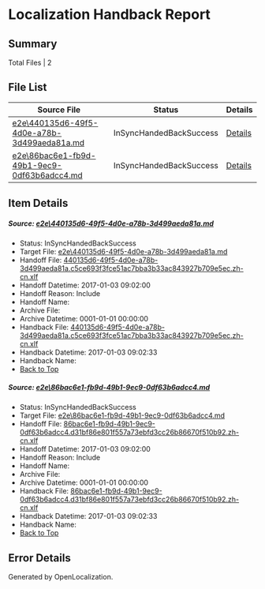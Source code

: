 # <a name='report-top'></a> Localization Handback Report

## Summary
 Total Files | 2

## File List
 Source File | Status | Details 
 ----------- | ------ | ------- 
 [e2e\440135d6-49f5-4d0e-a78b-3d499aeda81a.md](https://github.com/OpenLocalizationTestOrg/ol-test1/blob/40805258dfc1e24865d884fb617927931143eee0/e2e/440135d6-49f5-4d0e-a78b-3d499aeda81a.md) | InSyncHandedBackSuccess | [Details](#144d4caf5242c49fbe401ecb69781654a610ff551)
 [e2e\86bac6e1-fb9d-49b1-9ec9-0df63b6adcc4.md](https://github.com/OpenLocalizationTestOrg/ol-test1/blob/40805258dfc1e24865d884fb617927931143eee0/e2e/86bac6e1-fb9d-49b1-9ec9-0df63b6adcc4.md) | InSyncHandedBackSuccess | [Details](#d726037e33af23388165430d6720622b8dfc17693)

## Item Details
##### <a name='144d4caf5242c49fbe401ecb69781654a610ff551'></a> Source: [e2e\440135d6-49f5-4d0e-a78b-3d499aeda81a.md](https://github.com/OpenLocalizationTestOrg/ol-test1/blob/40805258dfc1e24865d884fb617927931143eee0/e2e/440135d6-49f5-4d0e-a78b-3d499aeda81a.md)
* Status: InSyncHandedBackSuccess
* Target File: [e2e\440135d6-49f5-4d0e-a78b-3d499aeda81a.md](https://github.com/OpenLocalizationTestOrg/ol-test1-zhcn/blob/117470c34f391068ff984c47e17a90efd5b38cbc/e2e/440135d6-49f5-4d0e-a78b-3d499aeda81a.md)
* Handoff File: [440135d6-49f5-4d0e-a78b-3d499aeda81a.c5ce693f3fce51ac7bba3b33ac843927b709e5ec.zh-cn.xlf](https://github.com/OpenLocalizationTestOrg/ol-test1-handoff/blob/d99e62e73714d51d7985c0ec7fa48392ad114091/ol-handoff/OpenLocalizationTestOrg/ol-test1-zhcn/ci/ht/440135d6-49f5-4d0e-a78b-3d499aeda81a.c5ce693f3fce51ac7bba3b33ac843927b709e5ec.zh-cn.xlf)
* Handoff Datetime: 2017-01-03 09:02:00
* Handoff Reason: Include
* Handoff Name: 
* Archive File: 
* Archive Datetime: 0001-01-01 00:00:00
* Handback File: [440135d6-49f5-4d0e-a78b-3d499aeda81a.c5ce693f3fce51ac7bba3b33ac843927b709e5ec.zh-cn.xlf](https://github.com/OpenLocalizationTestOrg/ol-test1-handback/blob/40ac977ae09fe4607ca3dab853d401acb48f6eca/ol-handback/OpenLocalizationTestOrg/ol-test1-zhcn/ci/ht/440135d6-49f5-4d0e-a78b-3d499aeda81a.c5ce693f3fce51ac7bba3b33ac843927b709e5ec.zh-cn.xlf)
* Handback Datetime: 2017-01-03 09:02:33
* Handback Name: 
* [Back to Top](#report-top)

##### <a name='d726037e33af23388165430d6720622b8dfc17693'></a> Source: [e2e\86bac6e1-fb9d-49b1-9ec9-0df63b6adcc4.md](https://github.com/OpenLocalizationTestOrg/ol-test1/blob/40805258dfc1e24865d884fb617927931143eee0/e2e/86bac6e1-fb9d-49b1-9ec9-0df63b6adcc4.md)
* Status: InSyncHandedBackSuccess
* Target File: [e2e\86bac6e1-fb9d-49b1-9ec9-0df63b6adcc4.md](https://github.com/OpenLocalizationTestOrg/ol-test1-zhcn/blob/117470c34f391068ff984c47e17a90efd5b38cbc/e2e/86bac6e1-fb9d-49b1-9ec9-0df63b6adcc4.md)
* Handoff File: [86bac6e1-fb9d-49b1-9ec9-0df63b6adcc4.d31bf86e801f557a73ebfd3cc26b86670f510b92.zh-cn.xlf](https://github.com/OpenLocalizationTestOrg/ol-test1-handoff/blob/d99e62e73714d51d7985c0ec7fa48392ad114091/ol-handoff/OpenLocalizationTestOrg/ol-test1-zhcn/ci/ht/86bac6e1-fb9d-49b1-9ec9-0df63b6adcc4.d31bf86e801f557a73ebfd3cc26b86670f510b92.zh-cn.xlf)
* Handoff Datetime: 2017-01-03 09:02:00
* Handoff Reason: Include
* Handoff Name: 
* Archive File: 
* Archive Datetime: 0001-01-01 00:00:00
* Handback File: [86bac6e1-fb9d-49b1-9ec9-0df63b6adcc4.d31bf86e801f557a73ebfd3cc26b86670f510b92.zh-cn.xlf](https://github.com/OpenLocalizationTestOrg/ol-test1-handback/blob/40ac977ae09fe4607ca3dab853d401acb48f6eca/ol-handback/OpenLocalizationTestOrg/ol-test1-zhcn/ci/ht/86bac6e1-fb9d-49b1-9ec9-0df63b6adcc4.d31bf86e801f557a73ebfd3cc26b86670f510b92.zh-cn.xlf)
* Handback Datetime: 2017-01-03 09:02:33
* Handback Name: 
* [Back to Top](#report-top)


## Error Details

Generated by OpenLocalization.
